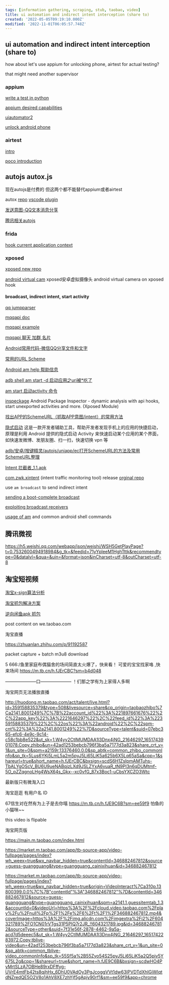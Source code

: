 ```yaml
---
tags: [information gathering, scraping, stub, taobao, video]
title: ui automation and indirect intent interception (share to)
created: '2022-05-05T09:19:10.000Z'
modified: '2022-11-01T06:05:57.748Z'
---
```


## ui automation and indirect intent interception (share to)

how about let's use appium for unlocking phone, airtest for actual testing?

that might need another supervisor

### appium

[write a test in python](https://appium.github.io/appium/docs/en/2.0/quickstart/test-py/)

[appium desired capabilities](http://appium.io/docs/en/writing-running-appium/caps/index.html#uiautomator2)

[uiautomator2](https://github.com/appium/appium-uiautomator2-driver)

[unlock android phone](https://github.com/appium/appium-android-driver/blob/master/docs/UNLOCK.md)

### airtest

[intro](https://airtest.doc.io.netease.com/en/tutorial/1_quick_start_guide/)

[poco introduction](https://airtest.doc.io.netease.com/en/tutorial/3_Poco_introduction/)

## autojs autox.js

现在autojs是付费的 但这两个都不能替代appium或者airtest

autox [repo](https://github.com/kkevsekk1/AutoX/tree/84a1f59135433f40747d18ac0805f1b4682bd032) [vscode plugin](https://github.com/kkevsekk1/Auto.js-VSCode-Extension)

[发送意图-QQ文本消息分享](https://github.com/feifadaima/https-github.com-hyb1996-NoRootScriptDroid/blob/eb4fff77db555ba391aeb39c61d3334f33be38d7/app/src/main/assets/sample/%E5%BA%94%E7%94%A8/%E5%8F%91%E9%80%81%E6%84%8F%E5%9B%BE-QQ%E6%96%87%E6%9C%AC%E6%B6%88%E6%81%AF%E5%88%86%E4%BA%AB.js)

[腾讯相关autojs](https://github.com/zmjjcghome/myAutoX/commit/f98c239ac3051fbd2a87d5913cf42125b9380af6#diff-905b728531cb73538660fa67cdc67dcc170d2e7cc9e7b73ba9b23eb3162aed53)


### frida

[hook current application context](https://github.com/frida/frida-java-bridge/issues/67)

### xposed

[xposed new repo](https://github.com/orgs/Xposed-Modules-Repo/repositories)

[android virtual cam](https://github.com/w2016561536/android_virtual_cam) xposed安卓虚拟摄像头 android virtual camera on xposed hook

#### broadcast, indirect intent, start activity

[qq jumpparser](https://github.com/waterwitness/qooq/blob/e723920ac555e99d5325b1d4024552383713c28d/classes2/com/tencent/mobileqq/utils/JumpParser.java)

[mqqapi doc](https://open.mobile.qq.com/api/mqq/index)

[mqqapi example](https://github.com/Kingcool759/Mydemo/blob/193b3807bcd309f28e45f03351f4d396e0ff726d/app/src/main/java/com/example/mydemo/blog/Case57.java)

[mqqapi 聊天 加群 名片](https://github.com/testacount1/HL4A/blob/fc2bd4289321fec27462aac2ac918d6b91646fe7/%E5%AE%89%E5%8D%93/src/main/java/%E6%94%BE%E8%AF%BE%E5%90%8E%E4%B9%90%E5%9B%AD%E9%83%A8/%E5%AE%89%E5%8D%93/%E5%B7%A5%E5%85%B7/%E9%93%BE%E6%8E%A5%E5%B7%A5%E5%85%B7.java)

[Android常用代码-微信QQ分享文件和文字](https://github.com/zhouzhuo810/BlogBackup/blob/98542d8f153012d38c0dff1d905a777f364566a7/source/_posts/Android%E5%B8%B8%E7%94%A8%E4%BB%A3%E7%A0%81-%E5%BE%AE%E4%BF%A1QQ%E5%88%86%E4%BA%AB%E6%96%87%E4%BB%B6%E5%92%8C%E6%96%87%E5%AD%97.md)

[常用的URL Scheme](https://www.jianshu.com/p/85aeae988443)

[Android am help 帮助信息](http://www.atmcu.com/277.html)

[adb shell am start -d 启动应用之uri被*吃了](https://blog.csdn.net/jack123lian/article/details/78796250)

[am start 启动activity 命令](https://www.jianshu.com/p/ab4bb360df36)

[inspeckage](https://github.com/ac-pm/Inspeckage) Android Package Inspector - dynamic analysis with api hooks, start unexported activities and more. (Xposed Module)

[找出APP的SchemeURL（抓取APP意图/intent）的常用方法](https://segmentfault.com/a/1190000040065334)

[隐式启动](https://www.coolapk.com/apk/xyz.hanks.launchactivity)  这是一款开发者辅助工具，帮助开发者发现手机上的应用的快捷启动，原理是利用 Android 提供的隐式启动 Activity 来快速启动某个应用的某个界面，如快速发微博、发朋友圈、扫一扫，快速切换 vpn 等

[adb/安卓/按键精灵/autojs/uniapp/ec打开SchemeURL的方法及常用SchemeURL整理](https://segmentfault.com/a/1190000040065447)

[Intent 拦截者_1.1.apk](https://474b.com/file/18365508-385607560)

[com.zwk.xintent](https://github.com/Xposed-Modules-Repo/com.zwk.xintent/releases) (intent traffic monitoring tool) release [orginal repo](https://github.com/2Y2s1mple/xintent)

use `am broadcast` to send indirect intent

[sending a boot-complete broadcast](https://riptutorial.com/android/example/18033/generating-a--boot-complete--broadcast)

[exploiting broadcast receivers](https://resources.infosecinstitute.com/topic/android-hacking-security-part-3-exploiting-broadcast-receivers/)

[usage of am](https://blog.csdn.net/yelangjueqi/article/details/43231425) and common android shell commands

## 腾讯微视

https://h5.weishi.qq.com/webapp/json/weishi/WSH5GetPlayPage?t=0.7532600494918984&g_tk=&feedid=71yYpleeM1HghTttk&recommendtype=0&datalvl=&qua=&uin=&format=json&inCharset=utf-8&outCharset=utf-8

## 淘宝短视频

[淘宝x-sign算法分析](https://blog.csdn.net/tiandaochouqin_W/article/details/118225639?spm=1001.2101.3001.6650.1&utm_medium=distribute.wap_relevant.none-task-blog-2~default~BlogCommendFromBaidu~Rate-1-118225639-blog-115668447.wap_blog_relevant_default&depth_1-utm_source=distribute.wap_relevant.none-task-blog-2~default~BlogCommendFromBaidu~Rate-1-118225639-blog-115668447.wap_blog_relevant_default)

[淘宝抓包解决方案](https://blog.csdn.net/junges/article/details/103036012?spm=1001.2101.3001.6650.4&utm_medium=distribute.wap_relevant.none-task-blog-2~default~BlogCommendFromBaidu~Rate-4-103036012-blog-115668447.wap_blog_relevant_default&depth_1-utm_source=distribute.wap_relevant.none-task-blog-2~default~BlogCommendFromBaidu~Rate-4-103036012-blog-115668447.wap_blog_relevant_default)

[逆向闲鱼apk 抓包](https://www.52pojie.cn/forum.php?mod=viewthread&tid=1582470)

post content on we.taobao.com

淘宝直播

https://zhuanlan.zhihu.com/p/91192587

packet capture + batch m3u8 download 

5 666:/鱼里家庭布偶猫舍的场间简直太火爆了，快来看！
可爱的宝宝找家咯 ,快来场间  https://m.tb.cn/h.fJErCBC?sm=b4d048

———————口———————
！们那之学有为上家得人多啊

淘宝网页无法播放直播

http://huodong.m.taobao.com/act/talent/live.html?id=359158835379&type=508&livesource=share&cp_origin=taobaozhibo%7Ca2141.8001249%7C%7B%22account_id%22%3A%221897661676%22%2C%22app_key%22%3A%2221646297%22%2C%22feed_id%22%3A%22359158835379%22%2C%22os%22%3A%22android%22%2C%22spm-cnt%22%3A%22a2141.8001249%22%7D&sourceType=talent&suid=07ebc365-efc6-4e9c-9c14-c58c1bb8e522&ut_sk=1.W4yy2CtIMUMDAA1l3Dnx4jNG_21646297_1651743901078.Copy.zhibo&un=42ad1253bebcb796f3ba5a7177d3a823&share_crt_v=1&un_site=0&spm=a2159r.13376460.0.0&sp_abtk=common_zhibo_commonInfo&sp_tk=5Lus6YKj5LmL5a2m5pyJ5Li65LiK5a625b6X5Lq65aSa&cpp=1&shareurl=true&short_name=h.fJErCBC&bxsign=scdS6H1ZsIpmAMTuhs-TbALYgOScV_BU6U9ueNABqjzLXd9JSLZYxA6vuaR_tN9PI3n6qDUMtmf-5O_pZZqgnoLHg4WsX64s_Gkx--xc0vfG_87x3Boc1-uCbsYXCZO3Wtc

最新版只有微淘入口

淘宝逛逛 有用户名 ID

67信生对在然有为上子是去你嘻 https://m.tb.cn/h.fJE9C6B?sm=ee59f9  怕鱼的小猫咪~~

this video is flipable

淘宝网页版

https://main.m.taobao.com/index.html

https://market.m.taobao.com/app/tb-source-app/video-fullpage/pages/index?wh_weex=true&wx_navbar_hidden=true&contentId=346882467812&source=guess-guangguang&type=guangguang_cainixihuan&id=346882467812

https://market.m.taobao.com/app/tb-source-app/video-fullpage/pages/index?wh_weex=true&wx_navbar_hidden=true&origin=VideoInteract%7Ca310p.13800399.0.0%7C%7B"contentId"%3A"346882467812"%7D&contentId=346882467812&source=guess-guangguang&type=guangguang_cainixihuan&spm=a2141.1.guessitemtab_1.3&accountId=0&videoUrl=https%3A%2F%2Fcloud.video.taobao.com%2Fplay%2Fu%2Fnull%2Fp%2F1%2Fe%2F6%2Ft%2F1%2F346882467812.mp4&coverImage=https%3A%2F%2Fimg.alicdn.com%2Fimgextra%2Fi2%2F604321789%2FO1CN01rVTgs31P5PIQ7r2JR_!!604321789.jpg&id=346882467812&sourceType=other&suid=7f31e56f-2878-4462-9a5a-acd7d5deeec5&ut_sk=1.W4yy2CtIMUMDAA1l3Dnx4jNG_21646297_1651742283972.Copy.tblive-video&un=42ad1253bebcb796f3ba5a7177d3a823&share_crt_v=1&un_site=0&sp_abtk=common_tblive-video_commonInfo&sp_tk=55Sf5a%2B55Zyo54S25pyJ5Li65LiK5a2Q5piv5Y675L2g&cpp=1&shareurl=true&short_name=h.fJE9C6B&bxsign=scdwHO4PyMrtSLzA7OBHe89rxDFffyg-UVrE4mtFb42ts8qjhHx_6DhU0VAdOy3PgJcoggVVt1dw63IPVDTdXhIGiWlqtdNZredQE5O2V8o1AhV8XE7zhYjf5gApjy90rf1&sm=ee59f9&app=chrome

